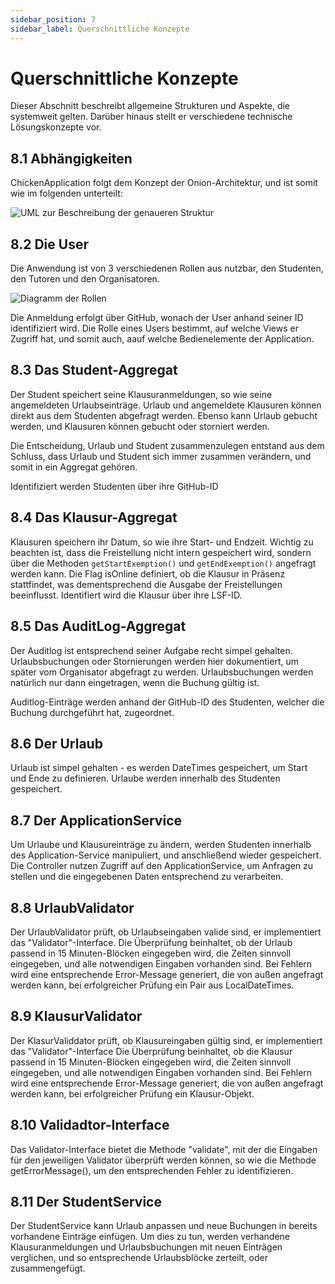 ```yaml
---
sidebar_position: 7
sidebar_label: Querschnittliche Konzepte
---
```


# Querschnittliche Konzepte

Dieser Abschnitt beschreibt allgemeine Strukturen und Aspekte, die systemweit gelten. Darüber hinaus stellt er verschiedene technische Lösungskonzepte vor.

## 8.1 Abhängigkeiten
ChickenApplication folgt dem Konzept der Onion-Architektur, und ist somit wie im folgenden unterteilt:

<img src="/img/UML-8.PNG" alt="UML zur Beschreibung der genaueren Struktur" />

## 8.2 Die User
Die Anwendung ist von 3 verschiedenen Rollen aus nutzbar, den Studenten, den Tutoren und den Organisatoren.

<img src="/img/User2.JPG" alt="Diagramm der Rollen" />

Die Anmeldung erfolgt über GitHub, wonach der User anhand seiner ID identifiziert wird.
Die Rolle eines Users bestimmt, auf welche Views er Zugriff hat, und somit auch, aauf welche Bedienelemente der Application.

## 8.3 Das Student-Aggregat
Der Student speichert seine Klausuranmeldungen, so wie seine angemeldeten Urlaubseinträge.
Urlaub und angemeldete Klausuren können direkt aus dem Studenten abgefragt werden.
Ebenso kann Urlaub gebucht werden, und Klausuren können gebucht oder storniert werden.

Die Entscheidung, Urlaub und Student zusammenzulegen entstand aus dem Schluss, dass Urlaub und Student sich immer zusammen verändern, und somit in ein Aggregat gehören.

Identifiziert werden Studenten über ihre GitHub-ID

## 8.4 Das Klausur-Aggregat

Klausuren speichern ihr Datum, so wie ihre Start- und Endzeit.
Wichtig zu beachten ist, dass die Freistellung nicht intern gespeichert wird, sondern über die Methoden `getStartExemption()` und `getEndExemption()` angefragt werden kann.
Die Flag isOnline definiert, ob die Klausur in Präsenz stattfindet, was dementsprechend die Ausgabe der Freistellungen beeinflusst.
Identifiert wird die Klausur über ihre LSF-ID.

## 8.5 Das AuditLog-Aggregat

Der Auditlog ist entsprechend seiner Aufgabe recht simpel gehalten.
Urlaubsbuchungen oder Stornierungen werden hier dokumentiert, um später vom Organisator abgefragt zu werden.
Urlaubsbuchungen werden natürlich nur dann eingetragen, wenn die Buchung gültig ist.

Auditlog-Einträge werden anhand der GitHub-ID des Studenten, welcher die Buchung durchgeführt hat, zugeordnet.

## 8.6 Der Urlaub

Urlaub ist simpel gehalten - es werden DateTimes gespeichert, um Start und Ende zu definieren.
Urlaube werden innerhalb des Studenten gespeichert.

## 8.7 Der ApplicationService

Um Urlaube und Klausureinträge zu ändern, werden Studenten innerhalb des Application-Service manipuliert, und anschließend wieder gespeichert.
Die Controller nutzen Zugriff auf den ApplicationService, um Anfragen zu stellen und die eingegebenen Daten entsprechend zu verarbeiten.

## 8.8 UrlaubValidator

Der UrlaubValidator prüft, ob Urlaubseingaben valide sind, er  implementiert das "Validator"-Interface.
Die Überprüfung beinhaltet, ob der Urlaub passend in 15 Minuten-Blöcken eingegeben wird, die Zeiten sinnvoll eingegeben, und alle notwendigen Eingaben vorhanden sind.
Bei Fehlern wird eine entsprechende Error-Message generiert, die von außen angefragt werden kann, bei erfolgreicher Prüfung ein Pair aus LocalDateTimes.

## 8.9 KlausurValidator
Der KlasurValiddator prüft, ob Klausureingaben gültig sind, er implementiert das "Validator"-Interface
Die Überprüfung beinhaltet, ob die Klausur passend in 15 Minuten-Blöcken eingegeben wird, die Zeiten sinnvoll eingegeben, und alle notwendigen Eingaben vorhanden sind.
Bei Fehlern wird eine entsprechende Error-Message generiert, die von außen angefragt werden kann, bei erfolgreicher Prüfung ein Klausur-Objekt.

## 8.10 Validadtor-Interface
Das Validator-Interface bietet die Methode "validate", mit der die Eingaben für den jeweiligen Validator überprüft werden können, so wie die Methode getErrorMessage(), um den entsprechenden Fehler zu identifizieren.

## 8.11 Der StudentService
Der StudentService kann Urlaub anpassen und neue Buchungen in bereits vorhandene Einträge einfügen.
Um dies zu tun, werden verhandene Klausuranmeldungen und Urlaubsbuchungen mit neuen Einträgen verglichen, und so entsprechende Urlaubsblöcke zerteilt, oder zusammengefügt.